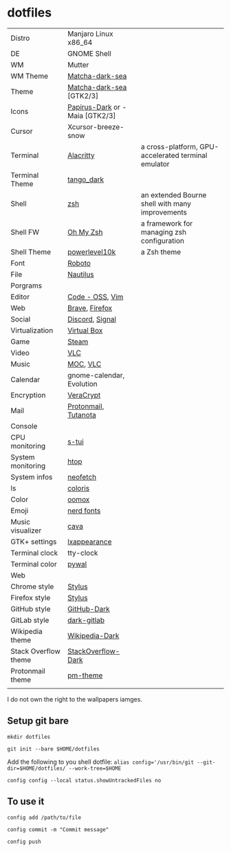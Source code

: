 # dotfiles

|  |  |  |
|---|---|---|
| Distro   | Manjaro Linux x86_64 | |
| DE | GNOME Shell | |
| WM | Mutter | |
| WM Theme | [Matcha-dark-sea](https://github.com/vinceliuice/Matcha-gtk-theme) |   |
| Theme | [Matcha-dark-sea](https://github.com/vinceliuice/Matcha-gtk-theme) \[GTK2/3\] |   |
| Icons | [Papirus-Dark](https://github.com/PapirusDevelopmentTeam/papirus-icon-theme) or -Maia \[GTK2/3\] |   |
| Cursor | Xcursor-breeze-snow |   |
| Terminal | [Alacritty](https://github.com/alacritty/alacritty) | a cross-platform, GPU-accelerated terminal emulator |
| Terminal Theme | [tango_dark](https://github.com/eendroroy/alacritty-theme) |  |
| Shell | [zsh](http://www.zsh.org/) | an extended Bourne shell with many improvements |
| Shell FW | [Oh My Zsh](https://github.com/ohmyzsh/ohmyzsh) | a framework for managing zsh configuration |
| Shell Theme | [powerlevel10k](https://github.com/romkatv/powerlevel10k) | a Zsh theme |
| Font | [Roboto](https://fonts.google.com/specimen/Roboto) |  |
| File | [Nautilus](https://github.com/GNOME/nautilus) |  |
| Porgrams |  |  |
| Editor | [Code - OSS](https://code.visualstudio.com/), [Vim](https://github.com/vim/vim) |  |
| Web | [Brave](https://brave.com/), [Firefox](https://www.mozilla.org/en-US/firefox/new/) |  |
| Social | [Discord](https://discord.com/), [Signal](https://signal.org/) |  |
| Virtualization | [Virtual Box](https://www.virtualbox.org/) |  |
| Game | [Steam](https://store.steampowered.com/) |  |
| Video | [VLC](https://www.videolan.org/vlc/) |  |
| Music | [MOC](https://wiki.archlinux.org/index.php/MOC), [VLC](https://www.videolan.org/vlc/) |  |
| Calendar | gnome-calendar, Evolution |  |
| Encryption | [VeraCrypt](https://github.com/veracrypt/VeraCrypt) |  |
| Mail | [Protonmail](https://protonmail.com/), [Tutanota](https://tutanota.com/) |  |
| Console |  |  |
| CPU monitoring | [s-tui](https://github.com/amanusk/s-tui) |  |
| System monitoring | [htop](https://github.com/hishamhm/htop) |  |
| System infos | [neofetch](https://github.com/dylanaraps/neofetch) |  |
| ls | [coloris](https://github.com/athityakumar/colorls) |  |
| Color | [oomox](https://github.com/themix-project/oomox) |  |
| Emoji | [nerd fonts](https://github.com/ryanoasis/nerd-fonts) |  |
| Music visualizer | [cava](https://github.com/karlstav/cava) |  |
| GTK+ settings | [lxappearance]() |  |
| Terminal clock | tty-clock |  |
| Terminal color | [pywal](https://github.com/dylanaraps/pywal) |  |
| Web |  |  |
| Chrome style | [Stylus](https://chrome.google.com/webstore/detail/stylus/clngdbkpkpeebahjckkjfobafhncgmne) |  |
| Firefox style | [Stylus](https://addons.mozilla.org/en-US/firefox/addon/styl-us/) |  |
| GitHub style | [GitHub-Dark](https://github.com/StylishThemes/GitHub-Dark) |  |
| GitLab style | [dark-gitlab](https://gitlab.com/Avinash-Bhat/dark-gitlab) |  |
| Wikipedia theme | [Wikipedia-Dark](https://github.com/StylishThemes/Wikipedia-Dark) |  |
| Stack Overflow theme | [StackOverflow-Dark](https://github.com/StylishThemes/StackOverflow-Dark) |  |
| Protonmail theme | [pm-theme](https://github.com/amdelamar/pm-theme) |  |
|  |  |  |

I do not own the right to the wallpapers iamges.

## Setup git bare

`mkdir dotfiles`

`git init --bare $HOME/dotfiles`

Add the following to you shell dotfile: `alias config='/usr/bin/git --git-dir=$HOME/dotfiles/ --work-tree=$HOME`

`config config --local status.showUntrackedFiles no`

## To use it

`config add /path/to/file`

`config commit -m "Commit message"`

`config push`
